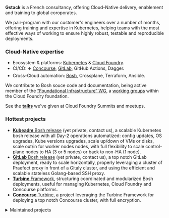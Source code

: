 **Gstack** is a French consultancy, offering Cloud-Native delivery, enablement
and training to global coroporates.

We pair-program with our customer's engineers over a number of months,
offering training and expertise in Kubernetes, helping teams with the most
effective ways of working to ensure highly robust, testable and reproducible
deployments.

### Cloud-Native expertise

- Ecosystem & platforms: [Kubernetes][k8s] & [Cloud Foundry][cf].
- CI/CD: ✈️ [Concourse][concourse], [GitLab][gitlab], GitHub Actions, Dagger.
- Cross-Cloud automation: [Bosh][bosh], Crossplane, Terraform, Ansible.

We contribute to Bosh souce code and documentation, being active member of the
[“Foundational Infrastructure” WG][fiwg], a [working groups][fiwg] within the
Cloud Foundry foundation.

See the [**talks**][talks] we've given at Cloud Foundry Summits and meetups.

[k8s]: https://kubernetes.io
[cf]: https://www.cloudfoundry.org
[concourse]: https://concourse-ci.org
[gitlab]: https://about.gitlab.com
[gh_actions]: https://github.com/features/actions
[dagger]: https://dagger.io
[bosh]: https://bosh.io

[cf_wg]: https://www.cloudfoundry.org/working-groups/
[fiwg]: https://github.com/cloudfoundry/community/blob/main/toc/working-groups/foundational-infrastructure.md

[talks]: https://github.com/gstackio/.github/blob/main/TALKS.md

### Hottest projects

- [**Kubeadm** Bosh release][kubeadm_boshrelease] (yet private, contact us), a
  scalable Kubernetes bosh release with all Day-2 operations automatized:
  config updates, OS upgrades, Kube versions upgrades, scale up/down of VMs or
  disks, scale out/in for worker nodes nodes, with full flexibility to scale
  control-plane nodes to HA (3 or 5 nodes) or back to non-HA (1 node).
- [**GitLab** Bosh release][gk_gitlab_boshrelease] (yet private, contact us), a
  top notch GitLab deployment, ready to scale horizontally, properly
  leveraging a cluster of Praefect proxy in front of a Gitaly cluster, and
  using the efficient and scalable stateless Golang-based SSH proxy.
- [**Turbine** Framework][turbine_cli], structuring coordinated and
  modularized Bosh deployments, useful for managing Kubernetes, Cloud Foundry
  and Concourse platforms.
- [**Concourse** Turbine][concourse_turbine], a project leveraging the Turbine
  Framework for deploying a top notch Concourse cluster, with full encryption.

[kubeadm_boshrelease]: https://github.com/gstackio/kubeadm-boshrelease
[gk_gitlab_boshrelease]: https://github.com/gstackio/gk-gitlab-boshrelease
[turbine_cli]: https://github.com/gstackio/turbine-cli
[concourse_turbine]: https://github.com/gstackio/concourse-turbine

<details>
<summary>Maintained projects</summary>

Maintained Bosh Releases:

- [k8s Bosh release][k8s_boshrelease], an evolution of James Hunt's brilliant
  k8s Bosh release, for deploying and managing Kubernetes clusters.
- [Træfik Bosh release][traefik_boshrelease], a Traefik v1 Bosh release,
  cupporting cluster mode (using Consul) out of the box.
- [Consul Bosh release][gk_consul_boshrelease], a modern Consul Bosh release,
  leveraging recent Bosh features.
- [Kong Bosh release][gk_kong_boshrelease], a full-fledged Bosh release for
  deploying and managing cluster of Kong API Gateway instance, also providing
  an deployment for the Konga web UI.

[k8s_boshrelease]: https://github.com/gstackio/k8s-boshrelease
[traefik_boshrelease]: https://github.com/gstackio/traefik-boshrelease
[gk_consul_boshrelease]: https://github.com/gstackio/gk-consul-boshrelease
[gk_kong_boshrelease]: https://github.com/gstackio/gk-kong-boshrelease

Maintaned Concourse resources:

- [cf-community/github-pr-resource](https://github.com/cloudfoundry-community/github-pr-resource)
- [cf-community/slack-notification-resource](https://github.com/cloudfoundry-community/slack-notification-resource)
- [cf-community/bosh-config-resource](https://github.com/cloudfoundry-community/bosh-config-resource)
- [keyval-resource](https://github.com/gstackio/keyval-resource)
- [openssl-source-code-resource](https://github.com/gstackio/openssl-source-code-resource)

Maintained Concourse pipeline templates:

- https://github.com/gstackio/pipeline-templates, now moved to CF community

</details>
